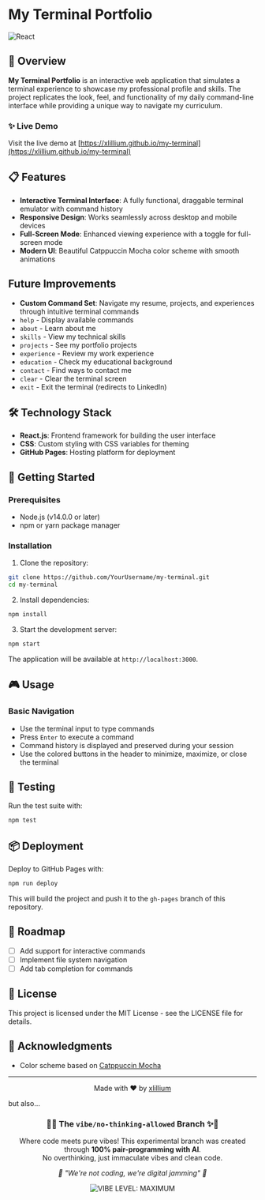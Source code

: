 # My Terminal Portfolio

![React](https://img.shields.io/badge/React-18.2.0-61DAFB.svg?logo=react&logoColor=white)

## 🚀 Overview

**My Terminal Portfolio** is an interactive web application that simulates a terminal experience to showcase my professional profile and skills. The project replicates the look, feel, and functionality of my daily command-line interface while providing a unique way to navigate my curriculum.

### ✨ Live Demo

Visit the live demo at [https://xlillium.github.io/my-terminal](https://xlillium.github.io/my-terminal)

## 📋 Features
- **Interactive Terminal Interface**: A fully functional, draggable terminal emulator with command history
- **Responsive Design**: Works seamlessly across desktop and mobile devices
- **Full-Screen Mode**: Enhanced viewing experience with a toggle for full-screen mode
- **Modern UI**: Beautiful Catppuccin Mocha color scheme with smooth animations

## Future Improvements
- **Custom Command Set**: Navigate my resume, projects, and experiences through intuitive terminal commands
- `help` - Display available commands
- `about` - Learn about me
- `skills` - View my technical skills
- `projects` - See my portfolio projects
- `experience` - Review my work experience
- `education` - Check my educational background
- `contact` - Find ways to contact me
- `clear` - Clear the terminal screen
- `exit` - Exit the terminal (redirects to LinkedIn)


## 🛠️ Technology Stack

- **React.js**: Frontend framework for building the user interface
- **CSS**: Custom styling with CSS variables for theming
- **GitHub Pages**: Hosting platform for deployment

## 🚦 Getting Started

### Prerequisites

- Node.js (v14.0.0 or later)
- npm or yarn package manager

### Installation

1. Clone the repository:

```bash
git clone https://github.com/YourUsername/my-terminal.git
cd my-terminal
```

2. Install dependencies:

```bash
npm install
```

3. Start the development server:

```bash
npm start
```

The application will be available at `http://localhost:3000`.

## 🎮 Usage

### Basic Navigation

- Use the terminal input to type commands
- Press `Enter` to execute a command
- Command history is displayed and preserved during your session
- Use the colored buttons in the header to minimize, maximize, or close the terminal

## 🧪 Testing

Run the test suite with:

```bash
npm test
```

## 📦 Deployment

Deploy to GitHub Pages with:

```bash
npm run deploy
```

This will build the project and push it to the `gh-pages` branch of this repository.


## 🔄 Roadmap

- [ ] Add support for interactive commands
- [ ] Implement file system navigation
- [ ] Add tab completion for commands

## 📜 License

This project is licensed under the MIT License - see the LICENSE file for details.

## 👏 Acknowledgments

- Color scheme based on [Catppuccin Mocha](https://github.com/catppuccin/catppuccin)

---

<p align="center">Made with ❤️ by <a href="https://github.com/xlillium">xlillium</a></p>

but also...
<div align="center">
  <h3>🌈✨ The <code>vibe/no-thinking-allowed</code> Branch ✨🌈</h3>
  <p>Where code meets pure vibes! This experimental branch was created through <b>100% pair-programming with AI</b>.<br/>
  No overthinking, just immaculate vibes and clean code.</p>
  <p><i>💫 "We're not coding, we're digital jamming" 💫</i></p>
  <img src="https://img.shields.io/badge/VIBE%20LEVEL-MAXIMUM-blueviolet?style=for-the-badge&logoColor=white" alt="VIBE LEVEL: MAXIMUM" />
</div>
